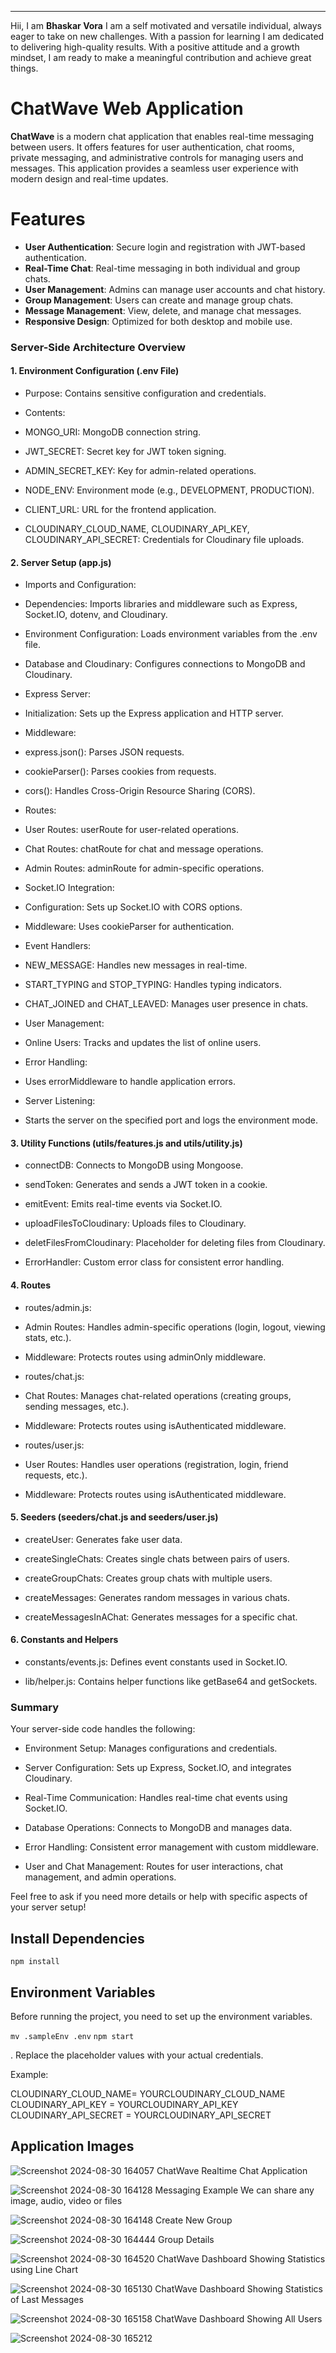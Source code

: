 
----------

Hii, I am **Bhaskar Vora** 
I am a self motivated and versatile individual, always eager to take on new challenges. With a passion for learning I am dedicated to delivering high-quality results. With a positive attitude and a growth mindset, I am ready to make a meaningful contribution and achieve great things.

# ChatWave Web Application

**ChatWave** is a modern chat application that enables real-time messaging between users. It offers features for user authentication, chat rooms, private messaging, and administrative controls for managing users and messages. This application provides a seamless user experience with modern design and real-time updates.

# Features

-   **User Authentication**: Secure login and registration with JWT-based authentication.
-   **Real-Time Chat**: Real-time messaging in both individual and group chats.
-   **User Management**: Admins can manage user accounts and chat history.
-   **Group Management**: Users can create and manage group chats.
-   **Message Management**: View, delete, and manage chat messages.
-   **Responsive Design**: Optimized for both desktop and mobile use.


### Server-Side Architecture Overview

#### 1. Environment Configuration (.env File)

-   Purpose: Contains sensitive configuration and credentials.
    
-   Contents:
    

-   MONGO_URI: MongoDB connection string.
    
-   JWT_SECRET: Secret key for JWT token signing.
    
-   ADMIN_SECRET_KEY: Key for admin-related operations.
    
-   NODE_ENV: Environment mode (e.g., DEVELOPMENT, PRODUCTION).
    
-   CLIENT_URL: URL for the frontend application.
    
-   CLOUDINARY_CLOUD_NAME, CLOUDINARY_API_KEY, CLOUDINARY_API_SECRET: Credentials for Cloudinary file uploads.
    

#### 2. Server Setup (app.js)

-   Imports and Configuration:
    

-   Dependencies: Imports libraries and middleware such as Express, Socket.IO, dotenv, and Cloudinary.
    
-   Environment Configuration: Loads environment variables from the .env file.
    
-   Database and Cloudinary: Configures connections to MongoDB and Cloudinary.
    

-   Express Server:
    

-   Initialization: Sets up the Express application and HTTP server.
    
-   Middleware:
    

-   express.json(): Parses JSON requests.
    
-   cookieParser(): Parses cookies from requests.
    
-   cors(): Handles Cross-Origin Resource Sharing (CORS).
    

-   Routes:
    

-   User Routes: userRoute for user-related operations.
    
-   Chat Routes: chatRoute for chat and message operations.
    
-   Admin Routes: adminRoute for admin-specific operations.
    

-   Socket.IO Integration:
    

-   Configuration: Sets up Socket.IO with CORS options.
    
-   Middleware: Uses cookieParser for authentication.
    
-   Event Handlers:
    

-   NEW_MESSAGE: Handles new messages in real-time.
    
-   START_TYPING and STOP_TYPING: Handles typing indicators.
    
-   CHAT_JOINED and CHAT_LEAVED: Manages user presence in chats.
    

-   User Management:
    

-   Online Users: Tracks and updates the list of online users.
    

-   Error Handling:
    

-   Uses errorMiddleware to handle application errors.
    

-   Server Listening:
    

-   Starts the server on the specified port and logs the environment mode.
    

#### 3. Utility Functions (utils/features.js and utils/utility.js)

-   connectDB: Connects to MongoDB using Mongoose.
    
-   sendToken: Generates and sends a JWT token in a cookie.
    
-   emitEvent: Emits real-time events via Socket.IO.
    
-   uploadFilesToCloudinary: Uploads files to Cloudinary.
    
-   deletFilesFromCloudinary: Placeholder for deleting files from Cloudinary.
    
-   ErrorHandler: Custom error class for consistent error handling.
    

#### 4. Routes

-   routes/admin.js:
    

-   Admin Routes: Handles admin-specific operations (login, logout, viewing stats, etc.).
    
-   Middleware: Protects routes using adminOnly middleware.
    

-   routes/chat.js:
    

-   Chat Routes: Manages chat-related operations (creating groups, sending messages, etc.).
    
-   Middleware: Protects routes using isAuthenticated middleware.
    

-   routes/user.js:
    

-   User Routes: Handles user operations (registration, login, friend requests, etc.).
    
-   Middleware: Protects routes using isAuthenticated middleware.
    

#### 5. Seeders (seeders/chat.js and seeders/user.js)

-   createUser: Generates fake user data.
    
-   createSingleChats: Creates single chats between pairs of users.
    
-   createGroupChats: Creates group chats with multiple users.
    
-   createMessages: Generates random messages in various chats.
    
-   createMessagesInAChat: Generates messages for a specific chat.
    

#### 6. Constants and Helpers

-   constants/events.js: Defines event constants used in Socket.IO.
    
-   lib/helper.js: Contains helper functions like getBase64 and getSockets.
    

### Summary

Your server-side code handles the following:

-   Environment Setup: Manages configurations and credentials.
    
-   Server Configuration: Sets up Express, Socket.IO, and integrates Cloudinary.
    
-   Real-Time Communication: Handles real-time chat events using Socket.IO.
    
-   Database Operations: Connects to MongoDB and manages data.
    
-   Error Handling: Consistent error management with custom middleware.
    
-   User and Chat Management: Routes for user interactions, chat management, and admin operations.
    

Feel free to ask if you need more details or help with specific aspects of your server setup!


## Install Dependencies

 `npm install` 

  

## Environment Variables

Before running the project, you need to set up the environment variables. 

 `mv .sampleEnv .env`
  `npm start` 
   
. Replace the placeholder values with your actual credentials.

Example:

CLOUDINARY_CLOUD_NAME= YOURCLOUDINARY_CLOUD_NAME
CLOUDINARY_API_KEY = YOURCLOUDINARY_API_KEY
CLOUDINARY_API_SECRET =  YOURCLOUDINARY_API_SECRET



## Application Images

![Screenshot 2024-08-30 164057](https://github.com/user-attachments/assets/e0579ee0-2b24-4c8f-acdc-0b17095d5729)
ChatWave Realtime Chat Application

![Screenshot 2024-08-30 164128](https://github.com/user-attachments/assets/2281e172-a620-4c23-aee6-35e4f09895fe)
Messaging Example We can share any image, audio, video or files

![Screenshot 2024-08-30 164148](https://github.com/user-attachments/assets/648cf0d9-18f2-4ed7-a341-9b3d60beef0f)
Create New Group 

![Screenshot 2024-08-30 164444](https://github.com/user-attachments/assets/dd093ce7-d12c-412a-9114-8b64445e7dab)
Group Details

![Screenshot 2024-08-30 164520](https://github.com/user-attachments/assets/4680c606-73de-4643-b402-febb37d6b134)
ChatWave Dashboard Showing Statistics using Line Chart

![Screenshot 2024-08-30 165130](https://github.com/user-attachments/assets/50f26c76-6387-475a-9521-0a9c6705d557)
ChatWave Dashboard Showing Statistics of Last Messages

![Screenshot 2024-08-30 165158](https://github.com/user-attachments/assets/23260062-483e-4962-b6dd-1fe85854dbb0)
ChatWave Dashboard Showing All Users

![Screenshot 2024-08-30 165212](https://github.com/user-attachments/assets/dcaf544c-6cf5-4818-9fd4-d1ebbd5d3f72)












